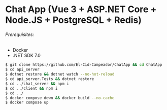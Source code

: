 # Chat App (Vue 3 + ASP.NET Core + Node.JS + PostgreSQL + Redis)

###### Prerequisites:

* Docker
* .NET SDK 7.0

```bash
$ git clone https://github.com/El-Cid-Campeador/ChatApp && cd ChatApp
$ cd api_server
$ dotnet restore && dotnet watch --no-hot-reload
$ cd api_server.Tests && dotnet restore
$ cd ../chat_server && npm i
$ cd ../client && npm i
$ cd ../
$ docker compose down && docker build --no-cache
$ docker compose up
```
